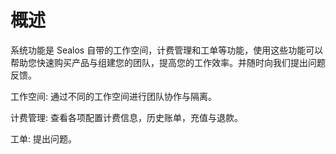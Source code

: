 # 概述

系统功能是 Sealos 自带的工作空间，计费管理和工单等功能，使用这些功能可以帮助您快速购买产品与组建您的团队，提高您的工作效率。并随时向我们提出问题反馈。

工作空间: 通过不同的工作空间进行团队协作与隔离。

计费管理: 查看各项配置计费信息，历史账单，充值与退款。

工单: 提出问题。